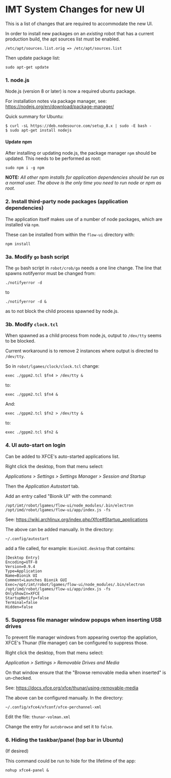 # IMT System Changes for new UI

This is a list of changes that are required to accommodate the new UI.

In order to install new packages on an *existing* robot that has a current production build, the apt sources list must be enabled.

	/etc/apt/sources.list.orig => /etc/apt/sources.list

Then update package list:

	sudo apt-get update

### 1. node.js

Node.js (version 8 or later) is now a required ubuntu package.

For installation notes via package manager, see: https://nodejs.org/en/download/package-manager/

Quick summary for Ubuntu:

	$ curl -sL https://deb.nodesource.com/setup_8.x | sudo -E bash -
	$ sudo apt-get install nodejs

#### Update npm

After installing or updating node.js, the package manager `npm` should be updated. This needs to be performed as root:

	sudo npm i -g npm

**NOTE:** *All other npm installs for application dependencies should be run as a normal user. The above is the only time you need to run node or npm as root.*

### 2. Install third-party node packages (application dependencies)

The application itself makes use of a number of node packages, which are installed via `npm`.

These can be installed from within the `flow-ui` directory with:

	npm install

### 3a. Modify `go` bash script

The `go` bash script in `robot/crob/go` needs a one line change. The line that spawns notifyerror must be changed from:

	./notifyerror -d

to

	./notifyerror -d &

as to not block the child process spawned by node.js.

### 3b. Modify `clock.tcl`

When spawned as a child process from node.js, output to `/dev/tty` seems to be blocked.

Current workaround is to remove 2 instances where output is directed to `/dev/tty`.

So in `robot/lgames/clock/clock.tcl` change:

	exec ./gppm2.tcl $fn4 > /dev/tty &

to:

	exec ./gppm2.tcl $fn4 &

And:

	exec ./gppm2.tcl $fn2 > /dev/tty &

to:

	exec ./gppm2.tcl $fn2 &

### 4. UI auto-start on login

Can be added to XFCE's auto-started applications list.

Right click the desktop, from that menu select:

*Applications > Settings > Settings Manager > Session and Startup*

Then the *Application Autostart* tab.

Add an entry called "Bionik UI" with the command:

    /opt/imt/robot/lgames/flow-ui/node_modules/.bin/electron /opt/imd/robot/lgames/flow-ui/app/index.js -fs

See: https://wiki.archlinux.org/index.php/Xfce#Startup_applications

The above can be added manually. In the directory:

	~/.config/autostart

add a file called, for example: `BionikUI.desktop` that contains:

	[Desktop Entry]
	Encoding=UTF-8
	Version=0.9.4
	Type=Application
	Name=Bionik UI
	Comment=Launches Bionik GUI
	Exec=/opt/imt/robot/lgames/flow-ui/node_modules/.bin/electron /opt/imd/robot/lgames/flow-ui/app/index.js -fs
	OnlyShowIn=XFCE
	StartupNotify=false
	Terminal=false
	Hidden=false

### 5. Suppress file manager window popups when inserting USB drives

To prevent file manager windows from appearing overtop the appliation, XFCE's Thunar (file manager) can be configured to suppress those.

Right click the desktop, from that menu select:

*Application > Settings > Removable Drives and Media*

On that window ensure that the "Browse removable media when inserted" is un-checked.

See: https://docs.xfce.org/xfce/thunar/using-removable-media

The above can be configured manually. In the directory:

	~/.config/xfce4/xfconf/xfce-perchannel-xml

Edit the file: `thunar-volman.xml`

Change the entry for `autobrowse` and set it to `false`.

### 6. Hiding the taskbar/panel (top bar in Ubuntu)

(If desired)

This command could be run to hide for the lifetime of the app:

	nohup xfce4-panel &

